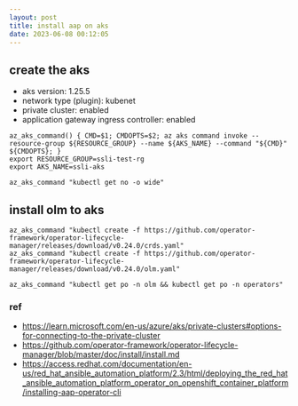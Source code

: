 ```yaml
---
layout: post
title: install aap on aks
date: 2023-06-08 00:12:05
---
```


## create the aks

- aks version: 1.25.5
- network type (plugin): kubenet
- private cluster: enabled
- application gateway ingress controller: enabled


```
az_aks_command() { CMD=$1; CMDOPTS=$2; az aks command invoke --resource-group ${RESOURCE_GROUP} --name ${AKS_NAME} --command "${CMD}" ${CMDOPTS}; }
export RESOURCE_GROUP=ssli-test-rg
export AKS_NAME=ssli-aks

az_aks_command "kubectl get no -o wide"
```

## install olm to aks

```
az_aks_command "kubectl create -f https://github.com/operator-framework/operator-lifecycle-manager/releases/download/v0.24.0/crds.yaml"
az_aks_command "kubectl create -f https://github.com/operator-framework/operator-lifecycle-manager/releases/download/v0.24.0/olm.yaml"

az_aks_command "kubectl get po -n olm && kubectl get po -n operators"
```


### ref

- https://learn.microsoft.com/en-us/azure/aks/private-clusters#options-for-connecting-to-the-private-cluster
- https://github.com/operator-framework/operator-lifecycle-manager/blob/master/doc/install/install.md
- https://access.redhat.com/documentation/en-us/red_hat_ansible_automation_platform/2.3/html/deploying_the_red_hat_ansible_automation_platform_operator_on_openshift_container_platform/installing-aap-operator-cli
